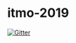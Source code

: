 # itmo-2019

[![Gitter](https://badges.gitter.im/itmo-2019/community.svg)](https://gitter.im/itmo-2019/community?utm_source=badge&utm_medium=badge&utm_campaign=pr-badge&utm_content=badge)